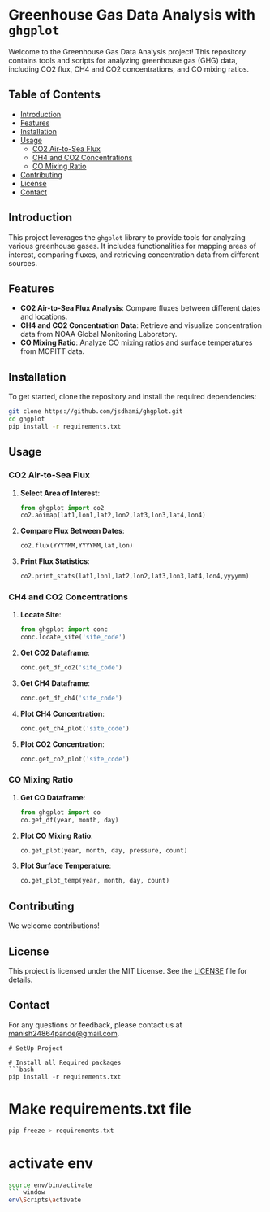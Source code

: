 # Greenhouse Gas Data Analysis with `ghgplot`

Welcome to the Greenhouse Gas Data Analysis project! This repository contains tools and scripts for analyzing greenhouse gas (GHG) data, including CO2 flux, CH4 and CO2 concentrations, and CO mixing ratios.

## Table of Contents
- [Introduction](#introduction)
- [Features](#features)
- [Installation](#installation)
- [Usage](#usage)
  - [CO2 Air-to-Sea Flux](#co2-air-to-sea-flux)
  - [CH4 and CO2 Concentrations](#ch4-and-co2-concentrations)
  - [CO Mixing Ratio](#co-mixing-ratio)
- [Contributing](#contributing)
- [License](#license)
- [Contact](#contact)

## Introduction
This project leverages the `ghgplot` library to provide tools for analyzing various greenhouse gases. It includes functionalities for mapping areas of interest, comparing fluxes, and retrieving concentration data from different sources.

## Features
- **CO2 Air-to-Sea Flux Analysis**: Compare fluxes between different dates and locations.
- **CH4 and CO2 Concentration Data**: Retrieve and visualize concentration data from NOAA Global Monitoring Laboratory.
- **CO Mixing Ratio**: Analyze CO mixing ratios and surface temperatures from MOPITT data.

## Installation
To get started, clone the repository and install the required dependencies:

```bash
git clone https://github.com/jsdhami/ghgplot.git
cd ghgplot
pip install -r requirements.txt
```

## Usage

### CO2 Air-to-Sea Flux
1. **Select Area of Interest**:
   ```python
   from ghgplot import co2
   co2.aoimap(lat1,lon1,lat2,lon2,lat3,lon3,lat4,lon4)
   ```

2. **Compare Flux Between Dates**:
   ```python
   co2.flux(YYYYMM,YYYYMM,lat,lon)
   ```

3. **Print Flux Statistics**:
   ```python
   co2.print_stats(lat1,lon1,lat2,lon2,lat3,lon3,lat4,lon4,yyyymm)
   ```

### CH4 and CO2 Concentrations
1. **Locate Site**:
   ```python
   from ghgplot import conc
   conc.locate_site('site_code')
   ```

2. **Get CO2 Dataframe**:
   ```python
   conc.get_df_co2('site_code')
   ```

3. **Get CH4 Dataframe**:
   ```python
   conc.get_df_ch4('site_code')
   ```

4. **Plot CH4 Concentration**:
   ```python
   conc.get_ch4_plot('site_code')
   ```

5. **Plot CO2 Concentration**:
   ```python
   conc.get_co2_plot('site_code')
   ```

### CO Mixing Ratio
1. **Get CO Dataframe**:
   ```python
   from ghgplot import co
   co.get_df(year, month, day)
   ```

2. **Plot CO Mixing Ratio**:
   ```python
   co.get_plot(year, month, day, pressure, count)
   ```

3. **Plot Surface Temperature**:
   ```python
   co.get_plot_temp(year, month, day, count)
   ```

## Contributing
We welcome contributions!

## License
This project is licensed under the MIT License. See the [LICENSE](LICENSE) file for details.

## Contact
For any questions or feedback, please contact us at [manish24864pande@gmail.com](mailto:manish24864pandey@gmail.com).
```
# SetUp Project

# Install all Required packages
```bash
pip install -r requirements.txt
```

# Make requirements.txt file
```bash
pip freeze > requirements.txt
```
# activate env
```bash
source env/bin/activate
``` window
env\Scripts\activate

